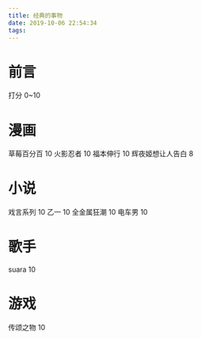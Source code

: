 ```yaml
---
title: 经典的事物
date: 2019-10-06 22:54:34
tags:
---
```


# 前言
打分 0~10

# 漫画
草莓百分百 10
火影忍者 10
福本伸行 10
辉夜姬想让人告白 8

# 小说
戏言系列 10
乙一 10
全金属狂潮 10
电车男 10

# 歌手
suara 10

# 游戏
传颂之物 10

